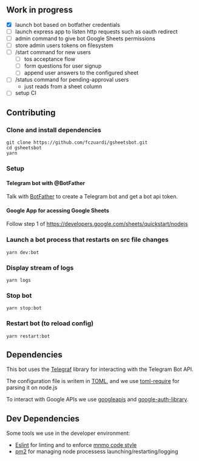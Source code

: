 Work in progress
----------------

- [x] launch bot based on botfather credentials
- [ ] launch express app to listen http requests such as oauth redirect
- [ ] admin command to give bot Google Sheets permissions
- [ ] store admin users tokens on filesystem
- [ ] /start command for new users
  - [ ] tos acceptance flow
  - [ ] form questions for user signup
  - [ ] append user answers to the configured sheet
- [ ] /status command for pending-approval users
  - just reads from a sheet column
- [ ] setup CI

Contributing
------------

### Clone and install dependencies
```shell
git clone https://github.com/fczuardi/gsheetsbot.git
cd gsheetsbot
yarn
```

### Setup

#### Telegram bot with @BotFather
Talk with [BotFather][botfather] to create a Telegram bot and
get a bot api token.

[botfather]: https://core.telegram.org/bots#6-botfather

#### Google App for acessing Google Sheets
Follow step 1 of https://developers.google.com/sheets/quickstart/nodejs

### Launch a bot process that restarts on src file changes
```shell
yarn dev:bot
```

### Display stream of logs
```shell
yarn logs
```

### Stop bot
```shell
yarn stop:bot
```

### Restart bot (to reload config)
```shell
yarn restart:bot
```

Dependencies
------------

This bot uses the [Telegraf][telegraf] library for interacting with the
Telegram Bot API.

The configuration file is writem in [TOML][toml], and we use 
[toml-require][toml-require] for parsing it on node.js

To interact with Google APIs we use [googleapis][googleapis] and 
[google-auth-library][google-auth-library].

[telegraf]: http://telegraf.js.org/
[toml]: https://github.com/toml-lang/toml
[toml-require]: https://www.npmjs.com/package/toml-require
[googleapis]: https://github.com/google/google-api-nodejs-client
[google-auth-library]: https://github.com/google/google-auth-library-nodejs

Dev Dependencies
----------------

Some tools we use in the developer environment:

- [Eslint][eslint] for linting and to enforce
[mnmo code style][eslint-config-mnmo]
- [pm2][pm2] for managing node processess launching/restarting/logging

[eslint]: http://eslint.org/
[eslint-config-mnmo]: https://github.com/mnmo/eslint-config-mnmo
[pm2]: http://pm2.keymetrics.io/

